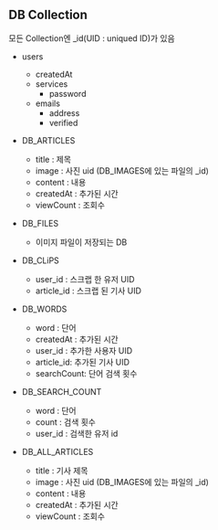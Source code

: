 ## DB Collection
 모든 Collection엔 _id(UID : uniqued ID)가 있음
* users
    * createdAt
    * services
        * password
    * emails
        * address
        * verified 
        

* DB_ARTICLES
    * title : 제목
    * image : 사진 uid (DB_IMAGES에 있는 파일의 _id)
    * content : 내용
    * createdAt : 추가된 시간
    * viewCount : 조회수
    
        
* DB_FILES
    * 이미지 파일이 저장되는 DB
    
* DB_CLiPS
    * user_id : 스크랩 한 유저 UID
    * article_id : 스크랩 된 기사 UID

* DB_WORDS
    * word : 단어
    * createdAt : 추가된 시간
    * user_id : 추가한 사용자 UID
    * article_id: 추가된 기사 UID
    * searchCount: 단어 검색 횟수
    
 * DB_SEARCH_COUNT
    * word : 단어
    * count : 검색 횟수
    * user_id : 검색한 유저 id
    
    
 * DB_ALL_ARTICLES
    * title : 기사 제목
    * image : 사진 uid (DB_IMAGES에 있는 파일의 _id)
    * content : 내용
    * createdAt : 추가된 시간
    * viewCount : 조회수
 
    
        


